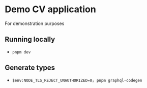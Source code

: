 # Demo CV application
For demonstration purposes

## Running locally
- `pnpm dev`

## Generate types
- `$env:NODE_TLS_REJECT_UNAUTHORIZED=0; pnpm graphql-codegen`
